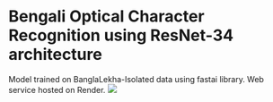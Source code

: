 # Bengali Optical Character Recognition using ResNet-34 architecture

Model trained on BanglaLekha-Isolated data using fastai library. Web service hosted on Render.
![](https://github.com/Joyoshish/Bengali_OCR_ResNet/blob/master/sample_ocr_webservice.png)
